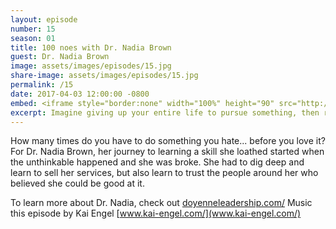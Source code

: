```yaml
---
layout: episode
number: 15
season: 01
title: 100 noes with Dr. Nadia Brown
guest: Dr. Nadia Brown
image: assets/images/episodes/15.jpg
share-image: assets/images/episodes/15.jpg
permalink: /15
date: 2017-04-03 12:00:00 -0800
embed: <iframe style="border:none" width="100%" height="90" src="http://html5-player.libsyn.com/embed/episode/id/5239296/height/90/theme/custom/autoplay/no/autonext/no/thumbnail/yes/preload/no/no_addthis/no/direction/backward/render-playlist/no/custom-color/65C29B/"  scrolling="no"  allowfullscreen webkitallowfullscreen mozallowfullscreen oallowfullscreen msallowfullscreen></iframe>
excerpt: Imagine giving up your entire life to pursue something, then right after you've made the plunge, becoming so paralyzed with fear that you couldn't perform at even the most basic level.
---
```


How many times do you have to do something you hate... before you love it? For Dr. Nadia Brown, her journey to learning a skill she loathed started when the unthinkable happened and she was broke. She had to dig deep and learn to sell her services, but also learn to trust the people around her who believed she could be good at it.

To learn more about Dr. Nadia, check out [doyenneleadership.com/](doyenneleadership.com/)
Music this episode by Kai Engel [www.kai-engel.com/](www.kai-engel.com/)
